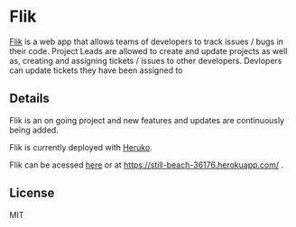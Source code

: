 # Flik



[Flik](https://still-beach-36176.herokuapp.com/) is a web app that allows teams of developers to track issues / bugs in their code.
Project Leads are allowed to create and update projects as well as, creating and assigning tickets / issues to other developers. 
Devlopers can update tickets they have been assigned to 


## Details
Flik is an on going project and new features and updates are continuously being added.

Flik is currently deployed with [Heruko](https://www.heroku.com/).

Flik can be acessed [here](https://still-beach-36176.herokuapp.com/)
or at https://still-beach-36176.herokuapp.com/ .


## License
MIT
